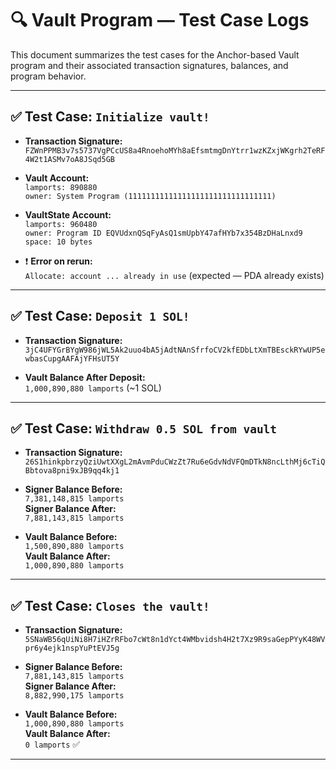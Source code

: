 # 🔍 Vault Program — Test Case Logs

This document summarizes the test cases for the Anchor-based Vault program and their associated transaction signatures, balances, and program behavior.

---

## ✅ Test Case: `Initialize vault!`

- **Transaction Signature:**  
  `FZWnPPMB3v7s5737VgPCcUS8a4RnoehoMYh8aEfsmtmgDnYtrr1wzKZxjWKgrh2TeRF4W2t1ASMv7oA8JSqd5GB`

- **Vault Account:**  
  `lamports: 890880`  
  `owner: System Program (11111111111111111111111111111111)`

- **VaultState Account:**  
  `lamports: 960480`  
  `owner: Program ID EQVUdxnQSqFyAsQ1smUpbY47afHYb7x354BzDHaLnxd9`  
  `space: 10 bytes`

- ❗ **Error on rerun:**  
  `Allocate: account ... already in use` (expected — PDA already exists)

---

## ✅ Test Case: `Deposit 1 SOL!`

- **Transaction Signature:**  
  `3jC4UFYGrBYgW986jWL5Ak2uuo4bA5jAdtNAnSfrfoCV2kfEDbLtXmTBEsckRYwUP5ewbasCupgAAFAjYFHsUT5Y`

- **Vault Balance After Deposit:**  
  `1,000,890,880 lamports` (~1 SOL)

---

## ✅ Test Case: `Withdraw 0.5 SOL from vault`

- **Transaction Signature:**  
  `26S1hinkpbrzyQziUwtXXgL2mAvmPduCWzZt7Ru6eGdvNdVFQmDTkN8ncLthMj6cTiQBbtova8pni9xJB9qq4kj1`

- **Signer Balance Before:**  
  `7,381,148,815 lamports`  
  **Signer Balance After:**  
  `7,881,143,815 lamports`

- **Vault Balance Before:**  
  `1,500,890,880 lamports`  
  **Vault Balance After:**  
  `1,000,890,880 lamports`

---

## ✅ Test Case: `Closes the vault!`

- **Transaction Signature:**  
  `5SNaWB56qUiNi8H7iHZrRFbo7cWt8n1dYct4WMbvidsh4H2t7Xz9R9saGepPYyK48WVpr6y4ejk1nspYuPtEVJ5g`

- **Signer Balance Before:**  
  `7,881,143,815 lamports`  
  **Signer Balance After:**  
  `8,882,990,175 lamports`

- **Vault Balance Before:**  
  `1,000,890,880 lamports`  
  **Vault Balance After:**  
  `0 lamports` ✅

---
